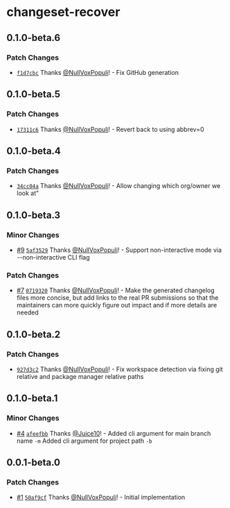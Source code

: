 # changeset-recover

## 0.1.0-beta.6

### Patch Changes

- [`f1d7cbc`](https://github.com/NullVoxPopuli/changeset-recover/commit/f1d7cbc6f2ff012144ea369b819fb1e3d91cc68d) Thanks [@NullVoxPopuli](https://github.com/NullVoxPopuli)! - Fix GitHub generation

## 0.1.0-beta.5

### Patch Changes

- [`17311c6`](https://github.com/NullVoxPopuli/changeset-recover/commit/17311c61a9dd2477636ba9abb85f2b2ec873bd38) Thanks [@NullVoxPopuli](https://github.com/NullVoxPopuli)! - Revert back to using abbrev=0

## 0.1.0-beta.4

### Patch Changes

- [`34cc04a`](https://github.com/NullVoxPopuli/changeset-recover/commit/34cc04a89f92252c6f88c3fdeec7186d17a7969d) Thanks [@NullVoxPopuli](https://github.com/NullVoxPopuli)! - Allow changing which org/owner we look at"

## 0.1.0-beta.3

### Minor Changes

- [#9](https://github.com/NullVoxPopuli/changeset-recover/pull/9) [`5af3529`](https://github.com/NullVoxPopuli/changeset-recover/commit/5af35294e6519cce05ffb721bb4381c67895fdff) Thanks [@NullVoxPopuli](https://github.com/NullVoxPopuli)! - Support non-interactive mode via --non-interactive CLI flag

### Patch Changes

- [#7](https://github.com/NullVoxPopuli/changeset-recover/pull/7) [`0719320`](https://github.com/NullVoxPopuli/changeset-recover/commit/0719320e9d38825761fed852802db3c97c8ef63b) Thanks [@NullVoxPopuli](https://github.com/NullVoxPopuli)! - Make the generated changelog files more concise, but add links to the real PR submissions so that the maintainers can more quickly figure out impact and if more details are needed

## 0.1.0-beta.2

### Patch Changes

- [`927d3c2`](https://github.com/NullVoxPopuli/changeset-recover/commit/927d3c2f782446962a1c7fb47eeced61070ffdc9) Thanks [@NullVoxPopuli](https://github.com/NullVoxPopuli)! - Fix workspace detection via fixing git relative and package manager relative paths

## 0.1.0-beta.1

### Minor Changes

- [#4](https://github.com/NullVoxPopuli/changeset-recover/pull/4) [`afeefbb`](https://github.com/NullVoxPopuli/changeset-recover/commit/afeefbb19c5c69f9ac8802b2245b933fa1aa5953) Thanks [@Juice10](https://github.com/Juice10)! - Added cli argument for main branch name `-m`
  Added cli argument for project path `-b`

## 0.0.1-beta.0

### Patch Changes

- [#1](https://github.com/NullVoxPopuli/changeset-recover/pull/1) [`50af9cf`](https://github.com/NullVoxPopuli/changeset-recover/commit/50af9cf8b7c25e6f5dd2344d3fb41bd7fa41fd31) Thanks [@NullVoxPopuli](https://github.com/NullVoxPopuli)! - Initial implementation
